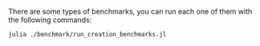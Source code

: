 There are some types of benchmarks, you can run each one of them with the following commands:
```
julia ./benchmark/run_creation_benchmarks.jl
```